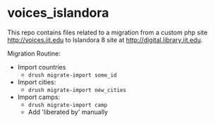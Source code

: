 # voices_islandora

This repo contains files related to a migration from a custom php site http://voices.iit.edu to Islandora 8 site at http://digital.library.iit.edu.


Migration Routine:
  * Import countries
    * `drush migrate-import some_id`
  * Import cities:
    * `drush migrate-import new_cities`
  * Import camps:
    * `drush migrate-import camp`
    * Add 'liberated by' manually

